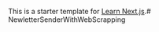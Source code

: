 This is a starter template for [Learn Next.js](https://nextjs.org/learn).# NewletterSenderWithWebScrapping

